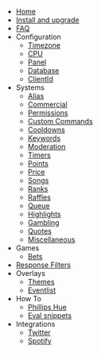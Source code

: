 * [Home](/)
* [Install and upgrade](install-and-upgrade.md)
* [FAQ](faq.md)
* Configuration
  * [Timezone](configuration/timezone.md)
  * [CPU](configuration/cpu.md)
  * [Panel](configuration/panel.md)
  * [Database](configuration/database.md)
  * [ClientId](configuration/clientid.md)
* Systems
  * [Alias](commands/alias.md)
  * [Commercial](commands/commercial.md)
  * [Permissions](commands/permissions.md)
  * [Custom Commands](commands/custom-commands.md)
  * [Cooldowns](commands/cooldowns.md)
  * [Keywords](commands/keywords.md)
  * [Moderation](commands/moderation.md)
  * [Timers](commands/timers.md)
  * [Points](commands/points.md)
  * [Price](commands/price.md)
  * [Songs](commands/songs.md)
  * [Ranks](commands/ranks.md)
  * [Raffles](commands/raffles.md)
  * [Queue](commands/queue.md)
  * [Highlights](commands/highlights.md)
  * [Gambling](commands/gambling.md)
  * [Quotes](commands/quotes.md)
  * [Miscellaneous](commands/miscellaneous.md)
* Games
  * [Bets](games/bets.md)
* [Response Filters](filters/all.md)
* Overlays
  * [Themes](overlays/themes.md)
  * [Eventlist](overlays/eventlist.md)
* How To
  * [Phillips Hue](howto/phillipshue.md)
  * [Eval snippets](howto/eval.md)
* Integrations
  * [Twitter](integrations/twitter.md)
  * [Spotify](integrations/spotify.md)